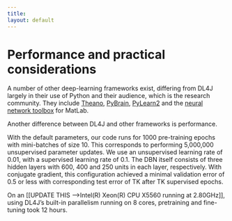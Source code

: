 ```yaml
---
title: 
layout: default
---
```


# Performance and practical considerations

A number of other deep-learning frameworks exist, differing from DL4J largely in their use of Python and their audience, which is the research community. They include [Theano](http://deeplearning.net/software/theano/), [PyBrain](http://pybrain.org/), [PyLearn2](http://deeplearning.net/software/pylearn2/) and the [neural network toolbox](http://www.mathworks.com/products/neural-network/) for MatLab.

Another difference between DL4J and other frameworks is performance. 

With the default parameters, our code runs for 1000 pre-training epochs with mini-batches of size 10. This corresponds to performing 5,000,000 unsupervised parameter updates. We use an unsupervised learning rate of 0.01, with a supervised learning rate of 0.1. The DBN itself consists of three hidden layers with 600, 400 and 250 units in each layer, respectively. With conjugate gradient, this configuration achieved a minimal validation error of 0.5 or less with corresponding test error of TK after TK supervised epochs.

On an [[UPDATE THIS -->Intel(R) Xeon(R) CPU X5560 running at 2.80GHz]], using DL4J’s built-in parallelism running on 8 cores, pretraining and fine-tuning took 12 hours.